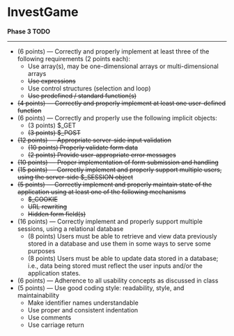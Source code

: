 # InvestGame


__Phase 3 TODO__

---

- (6 points) — Correctly and properly implement at least three of the following requirements (2 points each):
   - Use array(s), may be one-dimensional arrays or multi-dimensional arrays
   - ~~Use expressions~~
   - Use control structures (selection and loop)
   - ~~Use predefined / standard function(s)~~
- ~~(4 points) — Correctly and properly implement at least one user-defined function~~
- (6 points) — Correctly and properly use the following implicit objects:
   - (3 points) $_GET
   - ~~(3 points) $_POST~~
- ~~(12 points) — Appropriate server-side input validation~~
   - ~~(10 points) Properly validate form data~~
   - ~~(2 points) Provide user-appropriate error messages~~
- ~~(10 points) — Proper implementation of form submission and handling~~
- ~~(15 points) — Correctly implement and properly support multiple users, using the server-side $_SESSION object~~
- ~~(5 points) — Correctly implement and properly maintain state of the application using at least one of the following mechanisms~~
   - ~~$_COOKIE~~
   - ~~URL rewriting~~
   - ~~Hidden form field(s)~~
- (16 points) — Correctly implement and properly support multiple sessions, using a relational database
   - (8 points) Users must be able to retrieve and view data previously stored in a database and use them in some ways to serve some purposes
   - (8 points) Users must be able to update data stored in a database; i.e., data being stored must reflect the user inputs and/or the application states.
- (6 points) — Adherence to all usability concepts as discussed in class
- (5 points) — Use good coding style: readability, style, and maintainability
   - Make identifier names understandable
   - Use proper and consistent indentation
   - Use comments
   - Use carriage return


